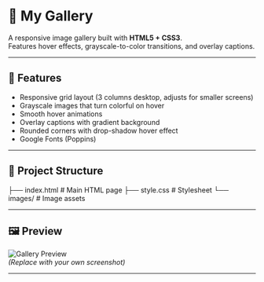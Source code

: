 # 📸 My Gallery

A responsive image gallery built with **HTML5 + CSS3**.  
Features hover effects, grayscale-to-color transitions, and overlay captions.

---

## 🚀 Features
- Responsive grid layout (3 columns desktop, adjusts for smaller screens)
- Grayscale images that turn colorful on hover
- Smooth hover animations
- Overlay captions with gradient background
- Rounded corners with drop-shadow hover effect
- Google Fonts (Poppins)

---

## 📂 Project Structure
├── index.html # Main HTML page
├── style.css # Stylesheet
└── images/ # Image assets

---
## 🖼️ Preview
![Gallery Preview](./preview.png)  
*(Replace with your own screenshot)*

---

